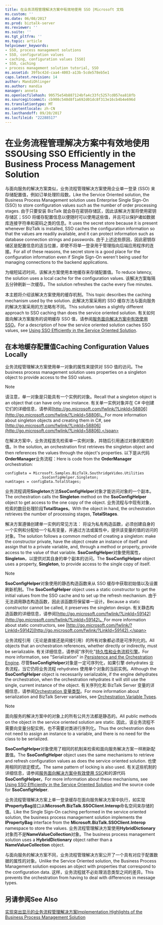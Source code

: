 ```yaml
---
title: 在业务流程管理解决方案中有效地使用 SSO |Microsoft 文档
ms.custom: ''
ms.date: 06/08/2017
ms.prod: biztalk-server
ms.reviewer: ''
ms.suite: ''
ms.tgt_pltfrm: ''
ms.topic: article
helpviewer_keywords:
- SSO, process management solutions
- SSO, configuration values
- caching, configuration values [SSO]
- SSO, caching
- process management solution tutorial, SSO
ms.assetid: 39fbc42d-caa4-4003-a13b-5cde578eb5e1
caps.latest.revision: 14
author: MandiOhlinger
ms.author: mandia
manager: anneta
ms.openlocfilehash: 99575e54b887124bfa4c33fc5257cd057ea818fb
ms.sourcegitcommit: cb908c540d8f1a692d01dc8f313e16cb4b4e696d
ms.translationtype: MT
ms.contentlocale: zh-CN
ms.lasthandoff: 09/20/2017
ms.locfileid: "22288517"
---
```

# <a name="using-sso-efficiently-in-the-business-process-management-solution"></a><span data-ttu-id="9ae7a-102">在业务流程管理解决方案中有效地使用 SSO</span><span class="sxs-lookup"><span data-stu-id="9ae7a-102">Using SSO Efficiently in the Business Process Management Solution</span></span>
<span data-ttu-id="9ae7a-103">与面向服务的解决方案类似，业务流程管理解决方案使用企业单一登录 (SSO) 来存储配置值，例如订单处理阶段数。</span><span class="sxs-lookup"><span data-stu-id="9ae7a-103">Like the Service Oriented solution, the Business Process Management solution uses Enterprise Single Sign-On (SSO) to store configuration values such as the number of order processing stages.</span></span> <span data-ttu-id="9ae7a-104">由于只要安装 BizTalk 就会存在密钥存储区，因此该解决方案将使用密钥存储区；SSO 将缓存配置信息以便随时可以使用这些值，并且可以保护诸如数据库连接字符串和密码之类的信息。</span><span class="sxs-lookup"><span data-stu-id="9ae7a-104">It uses the secret store because it is present whenever BizTalk is installed, SSO caches the configuration information so that the values are readily available, and it can protect information such as database connection strings and passwords.</span></span> <span data-ttu-id="9ae7a-105">由于上述这些原因，因此密钥存储区是配置信息的适当位置，即使不将单一登录用于管理指向后端应用程序的连接。</span><span class="sxs-lookup"><span data-stu-id="9ae7a-105">For all of these reasons, the secret store is a good place for the configuration information even if Single Sign-On weren't being used for managing connections to the backend applications.</span></span>  
  
 <span data-ttu-id="9ae7a-106">为缩短延迟时间，该解决方案使用本地缓存来存储配置值。</span><span class="sxs-lookup"><span data-stu-id="9ae7a-106">To reduce latency, the solution uses a local cache for the configuration values.</span></span> <span data-ttu-id="9ae7a-107">该解决方案每隔五分钟刷新一次缓存。</span><span class="sxs-lookup"><span data-stu-id="9ae7a-107">The solution refreshes the cache every five minutes.</span></span>  
  
 <span data-ttu-id="9ae7a-108">本主题将介绍该解决方案使用的缓存机制。</span><span class="sxs-lookup"><span data-stu-id="9ae7a-108">This topic describes the caching mechanism used by the solution.</span></span> <span data-ttu-id="9ae7a-109">此解决方案采用的 SSO 缓存方法与面向服务的解决方案采用的方法略有不同。</span><span class="sxs-lookup"><span data-stu-id="9ae7a-109">This solution takes a slightly different approach to SSO caching than does the service oriented solution.</span></span> <span data-ttu-id="9ae7a-110">有关如何面向解决方案服务的说明缓存 SSO 值，请参阅[服务面向解决方案中有效使用 SSO](../core/using-sso-efficiently-in-the-service-oriented-solution.md)。</span><span class="sxs-lookup"><span data-stu-id="9ae7a-110">For a description of how the service oriented solution caches SSO values, see [Using SSO Efficiently in the Service Oriented Solution](../core/using-sso-efficiently-in-the-service-oriented-solution.md).</span></span>  
  
## <a name="caching-configuration-values-locally"></a><span data-ttu-id="9ae7a-111">在本地缓存配置值</span><span class="sxs-lookup"><span data-stu-id="9ae7a-111">Caching Configuration Values Locally</span></span>  
 <span data-ttu-id="9ae7a-112">业务流程管理解决方案使用单一对象的属性来提供对 SSO 值的访问。</span><span class="sxs-lookup"><span data-stu-id="9ae7a-112">The business process management solution uses properties on a singleton object to provide access to the SSO values.</span></span>  
  
> [!NOTE]
>  <span data-ttu-id="9ae7a-113">请注意，单一对象是只能具有一个实例的对象。</span><span class="sxs-lookup"><span data-stu-id="9ae7a-113">Recall that a singleton object is an object that can have only one instance.</span></span> <span data-ttu-id="9ae7a-114">有关单一实例对象并在 C# 中创建它们的详细信息，请参阅[http://go.microsoft.com/fwlink/?LinkId=58806](http://go.microsoft.com/fwlink/?LinkId=58806)。</span><span class="sxs-lookup"><span data-stu-id="9ae7a-114">For more information about singleton objects and creating them in C#, see [http://go.microsoft.com/fwlink/?LinkId=58806](http://go.microsoft.com/fwlink/?LinkId=58806).</span></span>  
  
 <span data-ttu-id="9ae7a-115">在解决方案中，业务流程首先检索单一实例对象，并随后引用通过对象的属性的值。</span><span class="sxs-lookup"><span data-stu-id="9ae7a-115">In the solution, an orchestration first retrieves the singleton object and then references the values through the object's properties.</span></span> <span data-ttu-id="9ae7a-116">以下是从代码**OrderManager**业务流程：</span><span class="sxs-lookup"><span data-stu-id="9ae7a-116">Here is code from the **OrderManager** orchestration:</span></span>  
  
```  
configData = Microsoft.Samples.BizTalk.SouthridgeVideo.Utilities  
                .SsoConfigHelper.Singleton;  
numStages = configData.TotalStages;  
```  
  
 <span data-ttu-id="9ae7a-117">业务流程调用**Singleton**方法**SsoConfigHelper**对象才能访问对象的一个副本。</span><span class="sxs-lookup"><span data-stu-id="9ae7a-117">The orchestration calls the **Singleton** method on the **SsoConfigHelper** object to get access to the one copy of the object.</span></span> <span data-ttu-id="9ae7a-118">业务流程与中现有对象，检索的数目处理阶段**TotalStages**。</span><span class="sxs-lookup"><span data-stu-id="9ae7a-118">With the object in hand, the orchestration retrieves the number of processing stages, **TotalStages**.</span></span>  
  
 <span data-ttu-id="9ae7a-119">解决方案遵循创建单一实例的常见方法： 将设为私有构造函数，必须创建自身的一个实例和分配给一个私有变量，并通过方法或属性中，提供该变量的值的访问的对象。</span><span class="sxs-lookup"><span data-stu-id="9ae7a-119">The solution follows a common method of creating a singleton: make the constructor private, have the object create an instance of itself and assign that to a private variable, and, through a method or property, provide access to the value of that variable.</span></span> <span data-ttu-id="9ae7a-120">**SsoConfigHelper**对象使用属性， **Singleton**，以提供对其自身的单个副本的访问。</span><span class="sxs-lookup"><span data-stu-id="9ae7a-120">The **SsoConfigHelper** object uses a property, **Singleton**, to provide access to the single copy of itself.</span></span>  
  
> [!NOTE]
>  <span data-ttu-id="9ae7a-121">**SsoConfigHelper**对象使用的静态构造函数来从 SSO 缓存中获取初始值以及设置刷新机制。</span><span class="sxs-lookup"><span data-stu-id="9ae7a-121">The **SsoConfigHelper** object uses a static constructor to get the initial values from the SSO cache and to set up the refresh mechanism.</span></span> <span data-ttu-id="9ae7a-122">由于无法调用静态构造函数，因此该函数将保留单一设计。</span><span class="sxs-lookup"><span data-stu-id="9ae7a-122">Because a static constructor cannot be called, it preserves the singleton design.</span></span> <span data-ttu-id="9ae7a-123">有关静态构造函数的详细信息，请参阅[http://go.microsoft.com/fwlink/?LinkId=59142](http://go.microsoft.com/fwlink/?LinkId=59142)。</span><span class="sxs-lookup"><span data-stu-id="9ae7a-123">For more information about static constructors, see [http://go.microsoft.com/fwlink/?LinkId=59142](http://go.microsoft.com/fwlink/?LinkId=59142).</span></span>  
  
 <span data-ttu-id="9ae7a-124">业务流程引用（无论是直接还是间接引用）的所有对象都必须是可序列化的。</span><span class="sxs-lookup"><span data-stu-id="9ae7a-124">All objects that an orchestration references, whether directly or indirectly, must be serializable.</span></span> <span data-ttu-id="9ae7a-125">有关详细信息，请参阅"序列化"[持久性和业务流程引擎](../core/persistence-and-the-orchestration-engine.md)。</span><span class="sxs-lookup"><span data-stu-id="9ae7a-125">For more information, see "Serialization" in [Persistence and the Orchestration Engine](../core/persistence-and-the-orchestration-engine.md).</span></span> <span data-ttu-id="9ae7a-126">尽管**SsoConfigHelper**对象是一定可序列化，如果引擎 dehydrates 业务流程，当它仍将业务流程 rehydrates 使用单个对象的当前实例。</span><span class="sxs-lookup"><span data-stu-id="9ae7a-126">Although the **SsoConfigHelper** object is necessarily serializable, if the engine dehydrates the orchestration, when the orchestration rehydrates it will still use the single, current instance of the object.</span></span> <span data-ttu-id="9ae7a-127">有关序列化和 BizTalk Server 变量的详细信息，请参阅[Orchestration 变量类型](../core/orchestration-variable-types.md)。</span><span class="sxs-lookup"><span data-stu-id="9ae7a-127">For more information about serialization and BizTalk Server variables, see [Orchestration Variable Types](../core/orchestration-variable-types.md).</span></span>  
  
> [!NOTE]
>  <span data-ttu-id="9ae7a-128">面向服务的解决方案中的对象上的所有公共方法都是静态的。</span><span class="sxs-lookup"><span data-stu-id="9ae7a-128">All public methods on the object in the service oriented solution are static.</span></span> <span data-ttu-id="9ae7a-129">因此，该业务流程不需要向变量分配实例，也不需要对类进行序列化。</span><span class="sxs-lookup"><span data-stu-id="9ae7a-129">Thus the orchestration does not need to assign an instance to a variable, and there is no need for the class to be serialized.</span></span>  
  
 <span data-ttu-id="9ae7a-130">**SsoConfigHelper**对象使用了相同的机制来检索和面向服务解决方案一样刷新配置值。</span><span class="sxs-lookup"><span data-stu-id="9ae7a-130">The **SsoConfigHelper** object uses the same mechanisms to retrieve and refresh configuration values as does the service oriented solution.</span></span> <span data-ttu-id="9ae7a-131">也使用相同的锁定模式。</span><span class="sxs-lookup"><span data-stu-id="9ae7a-131">The same pattern of locking is also used.</span></span> <span data-ttu-id="9ae7a-132">有关这些机制的详细信息，请参阅[服务面向解决方案中有效使用 SSO](../core/using-sso-efficiently-in-the-service-oriented-solution.md)和的源代码**SsoConfigHelper**。</span><span class="sxs-lookup"><span data-stu-id="9ae7a-132">For more information about these mechanisms, see [Using SSO Efficiently in the Service Oriented Solution](../core/using-sso-efficiently-in-the-service-oriented-solution.md) and the source code for **SsoConfigHelper**.</span></span>  
  
 <span data-ttu-id="9ae7a-133">业务流程管理解决方案上单一登录缓存在面向服务解决方案中执行，如实现**IPropertyBag**接口从**Microsoft.BizTalk.SSOClient.Interop**命名空间来存储的值。</span><span class="sxs-lookup"><span data-stu-id="9ae7a-133">Like the Single Sign-On caching performed in the service oriented solution, the business process management solution implements the **IPropertyBag** interface from the **Microsoft.BizTalk.SSOClient.Interop** namespace to store the values.</span></span> <span data-ttu-id="9ae7a-134">业务流程管理解决方案使用**HybridDictionary**对象而不是**NameValueCollection**对象。</span><span class="sxs-lookup"><span data-stu-id="9ae7a-134">The business process management solution uses a **HybridDictionary** object rather than a **NameValueCollection** object.</span></span>  
  
 <span data-ttu-id="9ae7a-135">与面向服务的解决方案不同，业务流程管理解决方案公开了一个具有对应于配置数据的属性的对象。</span><span class="sxs-lookup"><span data-stu-id="9ae7a-135">Unlike the Service Oriented solution, the Business Process Management solution exposes an object with properties that correspond to the configuration data.</span></span> <span data-ttu-id="9ae7a-136">这样，业务流程就不必处理消息类型之间的差异。</span><span class="sxs-lookup"><span data-stu-id="9ae7a-136">This prevents the orchestration from having to deal with differences in message types.</span></span>  
  
## <a name="see-also"></a><span data-ttu-id="9ae7a-137">另请参阅</span><span class="sxs-lookup"><span data-stu-id="9ae7a-137">See Also</span></span>  
 [<span data-ttu-id="9ae7a-138">实现突出显示的业务流程管理解决方案</span><span class="sxs-lookup"><span data-stu-id="9ae7a-138">Implementation Highlights of the Business Process Management Solution</span></span>](../core/implementation-highlights-of-the-business-process-management-solution.md)